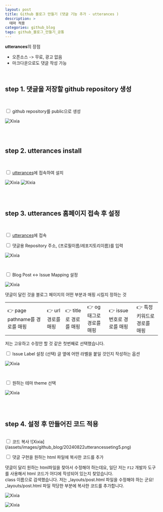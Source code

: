 ```yaml
---
layout: post
title: Github 블로그 만들기 (댓글 기능 추가 - utterances )
description: >
  테마 적용
categories: github_blog
tags: github_블로그_만들기_공통
---
```

**utterances**의 장점
* 오픈소스 -> 무료, 광고 없음
* 마크다운으로도 댓글 작성 가능

<br>

<h2>
    <span class = "jjw_h2_style">step 1. 댓글을 저장할  github repository 생성</span>
</h2>
<br>

<input type="checkbox"> github repository를 public으로 생성

![Xixia](/assets/images/github_blog/20240822blogcommentcreate.png)

<br><br>

<h2>
    <span class = "jjw_h2_style">step 2. utterances install </span>
</h2>
<br>

<input type="checkbox"> [utterances](https://github.com/apps/utterances)에 접속하여 설치

![Xixia](/assets/images/github_blog/20240822utterancesfirstpage.png)
![Xixia](/assets/images/github_blog/20240822utterancespage2.png)

<br><br>

<h2>
    <span class = "jjw_h2_style">step 3. utterances 홈페이지 접속 후 설정 </span>
</h2>
<br>

<input type="checkbox"> [utterances](https://utteranc.es/)에 접속 <br>

<input type="checkbox"> 댓글용 Repository 주소, {프로필이름/레포지토리이름}를 입력

![Xixia](/assets/images/github_blog/20240822utterancesseting.png)

<br>

<input type="checkbox"> Blog Post ↔️ Issue Mapping 설정

![Xixia](/assets/images/github_blog/20240822utterancesseting2.png)

댓글이 달린 것을 블로그 페이지의 어떤 부분과 매핑 시킬지 정하는 것
<table id="rwd-table">
  <tbody>
    <tr>
        <td data-label="Issue title contains page pathname"> 👉 page pathname를 경로를 매핑</td>
        <td data-label="Issue title contains page URL"> 👉 url 경로를 매핑</td>
        <td data-label="Issue title contains page title"> 👉 title로 경로를 매핑</td>
        <td data-label="Issue title contains page og:title"> 👉 og태그로 경로를 매핑</td>
        <td data-label="Specific issue number"> 👉 issue번호로 경로를 매핑</td>
        <td data-label="Issue title contains specific term"> 👉 특정 키워드로 경로를 매핑</td>
    </tr>
  </tbody>
</table>
저는 고유하고 수정안 할 것 같은 첫번째로 선택했습니다.

<br>

<input type="checkbox"> Issue Label 설정 (선택)
글 옆에 어떤 라벨을 붙일 것인지 작성하는 옵션

![Xixia](/assets/images/github_blog/20240822utterancesseting3.png)

<br>

<input type="checkbox"> 원하는 테마 theme 선택

![Xixia](/assets/images/github_blog/20240822utterancesseting4.png)

<br>
<br>

<h2>
    <span class = "jjw_h2_style">step 4. 설정 후 만들어진 코드 적용 </span>
</h2>

<br>
<input type="checkbox"> 코드 복사
![Xixia](/assets/images/github_blog/20240822utterancesseting5.png)

<br>


<input type="checkbox"> 댓글 구현을 원하는 html 파일에 복사한 코드를 추가<br>

댓글이 달리 원하는 html파일을 찾아서 수정해야 하는데요, 일단 저는 `F12` 개발자 도구를 사용해서 html 코드가 어디에 작성되어 있는지 찾았습니다.<br>
class 이름으로 검색했습니다. 저는 _layouts/post.html 파일을 수정해야 하는 군요! _layouts/post.html 파일 적당한 부분에 복사한 코드를 추가합니다.

![Xixia](/assets/images/github_blog/20240822utterancesfindhtml.png)

![Xixia](/assets/images/github_blog/20240822utterancesend.png)